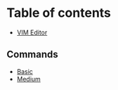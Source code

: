 # Table of contents

* [VIM Editor](README.md)

## Commands

* [Basic](commands/basic.md)
* [Medium](commands/medium.md)
